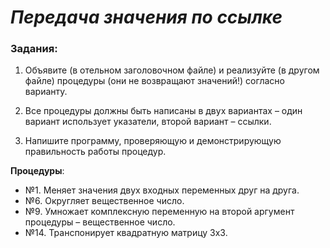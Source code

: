 # *Передача значения по ссылке*

### Задания:

1. Объявите (в отельном заголовочном файле) и реализуйте (в другом файле)
процедуры (они не возвращают значений!) согласно варианту.

2. Все процедуры должны быть написаны в двух вариантах – один вариант использует
указатели, второй вариант – ссылки.

3. Напишите программу, проверяющую и демонстрирующую правильность работы
процедур.

**Процедуры**: 

- №1.  Меняет значения двух входных переменных друг на друга.
- №6.  Округляет вещественное число.
- №9.  Умножает комплексную переменную на второй аргумент процедуры – вещественное число.
- №14. Транспонирует квадратную матрицу 3x3.
